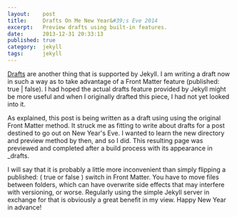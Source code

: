 ```yaml
---
layout:    post
title:     Drafts On Me New Year&#39;s Eve 2014
excerpt:   Preview drafts using built-in features.
date:      2013-12-31 20:33:13
published: true
category:  jekyll
tags:      jekyll
---
```


[Drafts][drafts] are another thing that is supported by Jekyll. I am writing a draft now in such a way as to take advantage of a Front Matter feature (published: true | false). I had hoped the actual drafts feature provided by Jekyll might be more useful and when I originally drafted this piece, I had not yet looked into it.

As explained, this post is being written as a draft using using the original Front Matter method. It struck me as fitting to write about drafts for a post destined to go out on New Year&#39;s Eve. I wanted to learn the new directory and preview method by then, and so I did. This resulting page was previewed and completed after a build process with its appearance in _drafts.

I will say that it is probably a little more inconvenient than simply flipping a published: ( true or false ) switch in Front Matter. You have to move files between folders, which can have overwrite side effects that may interfere with versioning, or worse. Regularly using the simple Jekyll server in exchange for that is obviously a great benefit in my view. Happy New Year in advance!

[drafts]: http://jekyllrb.com/docs/drafts/
